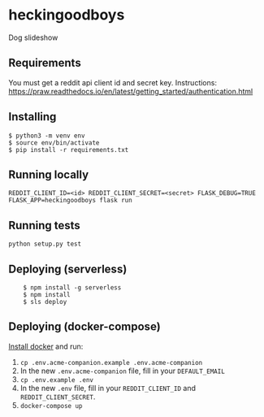 # heckingoodboys #

Dog slideshow

## Requirements ##

You must get a reddit api client id and secret key. Instructions: https://praw.readthedocs.io/en/latest/getting_started/authentication.html

## Installing ##

    $ python3 -m venv env
    $ source env/bin/activate
    $ pip install -r requirements.txt

## Running locally ##

    REDDIT_CLIENT_ID=<id> REDDIT_CLIENT_SECRET=<secret> FLASK_DEBUG=TRUE FLASK_APP=heckingoodboys flask run

## Running tests ##

    python setup.py test

## Deploying (serverless) ##
```
    $ npm install -g serverless
    $ npm install
    $ sls deploy
```

## Deploying (docker-compose) ##
[Install docker](https://docs.docker.com/get-docker/) and run:
1. `cp .env.acme-companion.example .env.acme-companion`
1. In the new `.env.acme-companion` file, fill in your `DEFAULT_EMAIL`
1. `cp .env.example .env`
1. In the new `.env` file, fill in your `REDDIT_CLIENT_ID` and `REDDIT_CLIENT_SECRET`.
1. `docker-compose up`
